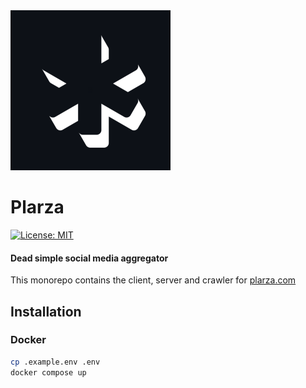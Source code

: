 <img src="./src/logo.png" alt="logo" width="256"/>

# Plarza
[![License: MIT](https://img.shields.io/badge/License-GPL3.0-g.svg)](https://opensource.org/license/gpl-3-0/)

#### Dead simple social media aggregator
This monorepo contains the client, server and crawler for [plarza.com](https://plarza.com)

## Installation

### Docker 
```bash
cp .example.env .env
docker compose up
```
